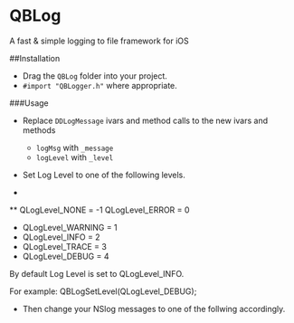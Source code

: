 QBLog
===============

A fast &amp; simple logging to file framework for iOS

##Installation

- Drag the `QBLog` folder into your project.
- `#import "QBLogger.h"` where appropriate. 

###Usage

* Replace `DDLogMessage` ivars and method calls to the new ivars and methods
  * `logMsg` with `_message`
  * `logLevel` with `_level`

* Set Log Level to one of the following levels.     
* 
** QLogLevel_NONE      = -1
 QLogLevel_ERROR     = 0
- QLogLevel_WARNING   = 1
- QLogLevel_INFO      = 2
- QLogLevel_TRACE     = 3
- QLogLevel_DEBUG     = 4

By default Log Level is set to QLogLevel_INFO.

  For example:
  QBLogSetLevel(QLogLevel_DEBUG);
  
- Then change your NSlog messages to one of the follwing accordingly.
  


